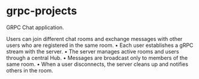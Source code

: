 # grpc-projects
GRPC Chat application.

Users can join different chat rooms and exchange messages with other users who are registered in the same room.
	•	Each user establishes a gRPC stream with the server.
	•	The server manages active rooms and users through a central Hub.
	•	Messages are broadcast only to members of the same room.
	•	When a user disconnects, the server cleans up and notifies others in the room.
